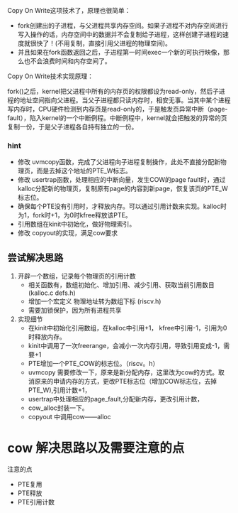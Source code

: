 

Copy On Write这项技术了，原理也很简单：

- fork创建出的子进程，与父进程共享内存空间。如果子进程不对内存空间进行写入操作的话，内存空间中的数据并不会复制给子进程，这样创建子进程的速度就很快了！(不用复制，直接引用父进程的物理空间)。
- 并且如果在fork函数返回之后，子进程第一时间exec一个新的可执行映像，那么也不会浪费时间和内存空间了。

Copy On Write技术实现原理：

fork()之后，kernel把父进程中所有的内存页的权限都设为read-only，然后子进程的地址空间指向父进程。当父子进程都只读内存时，相安无事。当其中某个进程写内存时，CPU硬件检测到内存页是read-only的，于是触发页异常中断（page-fault），陷入kernel的一个中断例程。中断例程中，kernel就会把触发的异常的页复制一份，于是父子进程各自持有独立的一份。

### hint
- 修改 uvmcopy函数，完成了父进程向子进程复制操作，此处不直接分配新物理页，而是去掉这个地址的PTE_W标志。
- 修改 usertrap函数，处理相应的中断向量，发生COW的page fault时，通过kalloc分配新的物理页，复制原有page的内容到新page，恢复该页的PTE_W标志位。
- 确保每个PTE没有引用时，才释放内存。可以通过引用计数来实现。kalloc时为1，fork时+1，为0时kfree释放该PTE。
- 引用数组在kinit中初始化，做好物理索引。
- 修改 copyout的实现，满足cow要求


## 尝试解决思路

1. 开辟一个数组，记录每个物理页的引用计数
    - 相关函数有，数组初始化、增加引用、减少引用、获取当前引用数目 (kalloc.c defs.h)
    - 增加一个宏定义 物理地址转为数组下标 (riscv.h)
    - 需要加锁保护，因为所有进程共享 
2. 实现细节
    - 在kinit中初始化引用数组，在kalloc中引用+1， kfree中引用-1，引用为0时释放内存。
    - kinit中调用了一次freerange，会减小一次内存引用，导致引用变成-1，需要+1
    - PTE增加一个PTE_COW的标志位。（riscv。h）
    - uvmcopy 需要修改一下，原来是新分配内存，这里改为cow的方式。取消原来的申请内存的方式，更改PTE标志位（增加COW标志位，去掉PTE_W),引用计数+1，
    - usertrap中处理相应的page_fault,分配新内存，更改引用计数，
    - cow_alloc封装一下。
    - copyout 中调用cow——alloc

# cow 解决思路以及需要注意的点


注意的点

- PTE复用
- PTE释放
- PTE引用计数